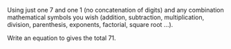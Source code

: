 Using just one 7 and one 1 (no concatenation of digits) and any combination mathematical symbols you wish (addition, subtraction, multiplication, division, parenthesis, exponents, factorial, square root …).

Write an equation to gives the total 71.